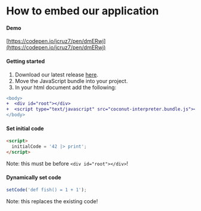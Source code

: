 # How to embed our application

#### Demo
[https://codepen.io/jcruz7/pen/dmERwj](https://codepen.io/jcruz7/pen/dmERwj)

#### Getting started
1. Download our latest release [here](https://github.com/cs121-team-panda/coconut-interpreter/releases).
3. Move the JavaScript bundle into your project.
3. In your html document add the following:
```diff
<body>
+  <div id="root"></div>
+  <script type="text/javascript" src="coconut-interpreter.bundle.js"></script>
</body>
```

#### Set initial code
```html
<script>
  initialCode = '42 |> print';
</script>
```
Note: this must be before `<div id="root"></div>`!

#### Dynamically set code
```javascript
setCode('def fish() = 1 + 1');
```
Note: this replaces the existing code!

